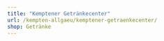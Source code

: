 ```yaml
---
title: "Kemptener Getränkecenter"
url: /kempten-allgaeu/kemptener-getraenkecenter/
shop: Getränke
---
```

